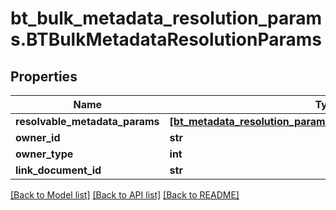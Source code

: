 # bt_bulk_metadata_resolution_params.BTBulkMetadataResolutionParams

## Properties
Name | Type | Description | Notes
------------ | ------------- | ------------- | -------------
**resolvable_metadata_params** | [**[bt_metadata_resolution_params.BTMetadataResolutionParams]**](BTMetadataResolutionParams.md) |  | [optional] 
**owner_id** | **str** |  | [optional] 
**owner_type** | **int** |  | [optional] 
**link_document_id** | **str** |  | [optional] 

[[Back to Model list]](../README.md#documentation-for-models) [[Back to API list]](../README.md#documentation-for-api-endpoints) [[Back to README]](../README.md)


